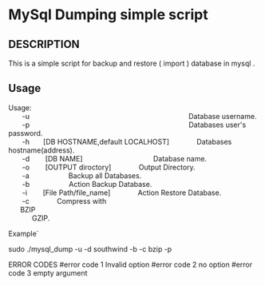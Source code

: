 # MySql Dumping simple script
## DESCRIPTION
This is a simple script for backup and restore ( import ) database in mysql .<br>

## Usage 
Usage: <br> 
&nbsp;&nbsp;&nbsp;&nbsp;&nbsp;&nbsp; -u &nbsp;&nbsp;&nbsp;&nbsp;&nbsp;&nbsp;&nbsp;&nbsp;&nbsp;&nbsp;&nbsp;&nbsp;&nbsp;&nbsp;&nbsp;&nbsp;&nbsp;&nbsp;&nbsp;&nbsp;&nbsp;&nbsp;&nbsp;&nbsp;&nbsp;&nbsp;&nbsp;&nbsp;&nbsp;&nbsp;&nbsp;&nbsp;&nbsp;&nbsp;&nbsp;&nbsp;&nbsp;&nbsp;&nbsp;&nbsp;&nbsp;&nbsp;&nbsp;&nbsp;&nbsp;&nbsp;&nbsp;&nbsp;&nbsp;&nbsp;&nbsp;&nbsp;&nbsp;&nbsp;&nbsp;&nbsp;&nbsp;&nbsp;&nbsp;&nbsp;&nbsp;&nbsp;&nbsp;&nbsp;&nbsp;&nbsp;&nbsp;&nbsp;&nbsp;&nbsp;&nbsp;&nbsp;&nbsp;&nbsp;&nbsp;&nbsp;&nbsp;&nbsp;&nbsp; Database username.<br> 
&nbsp;&nbsp;&nbsp;&nbsp;&nbsp;&nbsp; -p &nbsp;&nbsp;&nbsp;&nbsp;&nbsp;&nbsp;&nbsp;&nbsp;&nbsp;&nbsp;&nbsp;&nbsp;&nbsp;&nbsp;&nbsp;&nbsp;&nbsp;&nbsp;&nbsp;&nbsp;&nbsp;&nbsp;&nbsp;&nbsp;&nbsp;&nbsp;&nbsp;&nbsp;&nbsp;&nbsp;&nbsp;&nbsp;&nbsp;&nbsp;&nbsp;&nbsp;&nbsp;&nbsp;&nbsp;&nbsp;&nbsp;&nbsp;&nbsp;&nbsp;&nbsp;&nbsp;&nbsp;&nbsp;&nbsp;&nbsp;&nbsp;&nbsp;&nbsp;&nbsp;&nbsp;&nbsp;&nbsp;&nbsp;&nbsp;&nbsp;&nbsp;&nbsp;&nbsp;&nbsp;&nbsp;&nbsp;&nbsp;&nbsp;&nbsp;&nbsp;&nbsp;&nbsp;&nbsp;&nbsp;&nbsp;&nbsp;&nbsp;&nbsp;&nbsp; Databases user's password.<br> 
&nbsp;&nbsp;&nbsp;&nbsp;&nbsp;&nbsp; -h &nbsp;&nbsp;&nbsp;&nbsp;&nbsp; [DB HOSTNAME,default LOCALHOST] &nbsp;&nbsp;&nbsp;&nbsp;&nbsp;&nbsp;&nbsp;&nbsp;&nbsp;&nbsp;&nbsp;&nbsp; Databases hostname(address).<br> 
&nbsp;&nbsp;&nbsp;&nbsp;&nbsp;&nbsp; -d &nbsp;&nbsp;&nbsp;&nbsp;&nbsp;&nbsp; [DB NAME] &nbsp;&nbsp;&nbsp;&nbsp;&nbsp;&nbsp;&nbsp;&nbsp;&nbsp;&nbsp;&nbsp;&nbsp;&nbsp;&nbsp;&nbsp;&nbsp;&nbsp;&nbsp;&nbsp;&nbsp;&nbsp;&nbsp;&nbsp;&nbsp;&nbsp;&nbsp;&nbsp;&nbsp;&nbsp;&nbsp;&nbsp;&nbsp;&nbsp;&nbsp; Database name.<br> 
&nbsp;&nbsp;&nbsp;&nbsp;&nbsp;&nbsp; -o &nbsp;&nbsp;&nbsp;&nbsp;&nbsp;&nbsp; [OUTPUT diroctory] &nbsp;&nbsp;&nbsp;&nbsp;&nbsp;&nbsp;&nbsp;&nbsp;&nbsp;&nbsp;&nbsp;&nbsp; Output Directory.<br> 
&nbsp;&nbsp;&nbsp;&nbsp;&nbsp;&nbsp; -a &nbsp;&nbsp;&nbsp;&nbsp;&nbsp;&nbsp;&nbsp;&nbsp;&nbsp;&nbsp;&nbsp;&nbsp;&nbsp;&nbsp;&nbsp;&nbsp;&nbsp;&nbsp; Backup all Databases.<br>
&nbsp;&nbsp;&nbsp;&nbsp;&nbsp;&nbsp; -b &nbsp;&nbsp;&nbsp;&nbsp;&nbsp;&nbsp;&nbsp;&nbsp;&nbsp;&nbsp;&nbsp;&nbsp;&nbsp;&nbsp;&nbsp;&nbsp;&nbsp;&nbsp; Action Backup Database.<br> 
&nbsp;&nbsp;&nbsp;&nbsp;&nbsp;&nbsp; -i &nbsp;&nbsp;&nbsp;&nbsp;&nbsp;&nbsp; [File Path/file_name] &nbsp;&nbsp;&nbsp;&nbsp;&nbsp;&nbsp;&nbsp;&nbsp;&nbsp;&nbsp;&nbsp;&nbsp; Action Restore Database.<br> 
&nbsp;&nbsp;&nbsp;&nbsp;&nbsp;&nbsp; -c &nbsp;&nbsp;&nbsp;&nbsp;&nbsp;&nbsp;&nbsp;&nbsp;&nbsp;&nbsp;&nbsp;&nbsp; Compress with <br> &nbsp;&nbsp;&nbsp;&nbsp;&nbsp; BZIP <br> &nbsp;&nbsp;&nbsp;&nbsp;&nbsp;&nbsp;&nbsp;&nbsp;&nbsp;&nbsp;&nbsp; GZIP.<br>

Example`

sudo ./mysql_dump -u -d southwind -b -c bzip -p

ERROR CODES #error code 1 Invalid option #error code 2 no option #error code 3 empty argument
